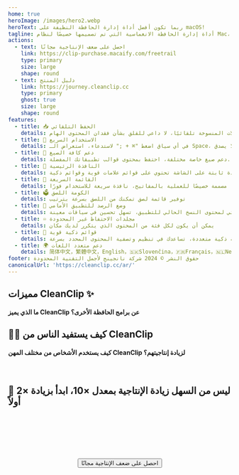 ```yaml
---
home: true
heroImage: /images/hero2.webp
heroText: ربما تكون أفضل أداة إدارة الحافظة النظيفة على macOS!
tagline: أداة إدارة الحافظة الانغماسية التي تم تصميمها خصيصًا لنظام Mac، بسيطة وقوية
actions:
  - text: احصل على ضعف الإنتاجية مجانًا
    link: https://clip-purchase.macaify.com/freetrail
    type: primary
    size: large
    shape: round
  - text: دليل المنتج
    link: https://journey.cleanclip.cc
    type: primary
    ghost: true
    size: large
    shape: round
features:
  - title: 📥 الحفظ التلقائي
    details: حفظ السجلات المنسوخة تلقائيًا، لا داعي للقلق بشأن فقدان المحتوى الهام
  - title: 🚀 الاستخدام السريع
    details: في أي سياق اضغط "⌘ + ;" لاستدعاء، استعراض الـ Space، لصق "🔢"، سلس بشكل لا يصدق
  - title: 🌈 دعم كافة الصيغ
    details: دعم صيغ خاصة مختلفة، احتفظ بمحتوى قوالب تطبيقاتك المفضلة.
  - title: 📌 النافذة الرئيسية
    details: نافذة ثابتة على الشاشة تحتوي على قوائم علامات قوية وقوائم ذكية
  - title: 🧲 القائمة السريعة
    details: مصممة خصيصًا للعملية بالمفاتيح، نافذة سريعة للاستخدام فورًا
  - title: 🗳️ الكومة اللصق
    details: توفير قائمة لصق تمكنك من اللصق بسرعة بترتيب
  - title: 🧲 وضع الرصد للتطبيق الأمامي
    details: عرض تلقائي لمحتوى النسخ الحالي للتطبيق، تسهل تحسين في سياقات معينة.
  - title: ♾️ مجلدات الاحتفاظ غير المحدودة
    details: يمكن أن يكون لكل فئة من المحتوى الذي يتكرر لديك مكان
  - title: 🧠 قوائم ذكية قوية
    details: طرق تصفية ذكية متعددة، تساعدك في تنظيم وتصفية المحتوى المحدد بسرعة
  - title: 🌍 دعم متعدد اللغات
    details: 简体中文，繁體中文，English，🇸🇰Slovenčina，🇫🇷Français，🇳🇱Nederlands，🇩🇪Deutsch，🇪🇸Español，🇰🇷한국어，🇸🇦العربية，🇹🇭ไทย<a href="/ar/discounts">المساعدة في الترجمة</a>
footer: حقوق النشر © 2024 شركة نانجينج لأجمل التقنية المحدودة
canonicalUrl: 'https://cleanclip.cc/ar/'
---
```


<div class="segments">
  <TabFeatures-MainWindow class="tabfeatures"/>
  <TabFeatures-QuickMenu class="tabfeatures"/>
  <TabFeatures-PasteStack class="tabfeatures"/>

  <div class="usp">

  ## مميزات CleanClip ✨
  #### ما الذي يميز CleanClip عن برامج الحافظة الأخرى؟

  <usp-Usp/>

  </div>
  
  <div class="usecase">

  ## 👩‍💻 كيف يستفيد الناس من CleanClip
  #### كيف يستخدم الأشخاص من مختلف المهن CleanClip لزيادة إنتاجيتهم؟

  <usecase-UseCases/>

  </div>

  <FAQPage />

  <div class="encourage">
  </br>

  ## 🚀 ليس من السهل زيادة الإنتاجية بمعدل ×10، ابدأ بزيادة ×2 أولاً

  </br>
  </br>

  <div style="display: flex; justify-content: center;">
    <div style="text-align: center">
      <button type="button" class="ant-btn ant-btn-primary ant-btn-round ant-btn-lg" style="margin-top: 64px">
        <!-- <a href="https://macaify.lemonsqueezy.com/checkout/buy/69bd0056-9182-4030-9aaf-bd0604db751b?embed=1&media=0&logo=0&desc=0&discount=0&enabled=114543" class="lemonsqueezy-button"> -->
        <a :href="$site.themeConfig.freeTrailUrl">
                      احصل على ضعف الإنتاجية مجانًا
        </a>
      </button>
    </div>
  </div>

  </br>
  </br>
  </br>
  </div>

</div>

<NewFooter/>
